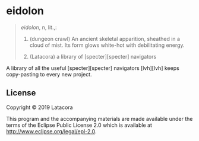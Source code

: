 # eidolon

> *eidolon*, n, lit.,:
>
> 1. (dungeon crawl) An ancient skeletal apparition, sheathed in a cloud of
> mist. Its form glows white-hot with debilitating energy.
>
> 2. (Latacora) a library of [specter][specter] navigators 

A library of all the useful [specter][specter] navigators [lvh][lvh] keeps
copy-pasting to every new project.

## License

Copyright © 2019 Latacora

This program and the accompanying materials are made available under the
terms of the Eclipse Public License 2.0 which is available at
http://www.eclipse.org/legal/epl-2.0.

